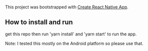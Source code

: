 This project was bootstrapped with [Create React Native App](https://github.com/react-community/create-react-native-app).


## How to install and run

get this repo then run 'yarn install' and 'yarn start' to run the app.

Note: I tested this mostly on the Android platform so please use that.

